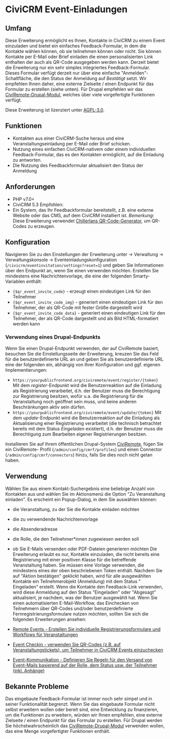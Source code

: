 # CiviCRM Event-Einladungen

## Umfang

Diese Erweiterung ermöglicht es Ihnen, Kontakte in CiviCRM zu einem Event
einzuladen und bietet ein einfaches Feedback-Formular, in dem die Kontakte
wählen können, ob sie teilnehmen können oder nicht. Sie können Kontakte per
E-Mail oder Brief einladen die einen personalisierten Link enthalten der auch
als QR-Code ausgegeben werden kann. Derzeit bietet die Erweiterung nur ein sehr
simples integriertes Feedback-Formular. Dieses Formular verfügt derzeit nur über
eine einfache "Anmelden"-Schaltfläche, die den Status der Anmeldung auf
*Bestätigt* setzt. Wir empfehlen Ihnen daher, eine externe Zielseite / einen
Endpunkt für das Formular zu erstellen (siehe unten). Für Drupal empfehlen wir
das [CiviRemote-Drupal-Modul](https://github.com/systopia/civiremote), welches
über viele vorgefertigte Funktionen verfügt.

Diese Erweiterung ist lizenziert
unter [AGPL-3.0](https://www.gnu.org/licenses/agpl-3.0).

## Funktionen

* Kontakten aus einer CiviCRM-Suche heraus und eine Veranstaltungseinladung per
  E-Mail oder Brief schicken.
* Nutzung eines einfachen CiviCRM-nativem oder einem individuellen
  Feedback-Formular, das es den Kontakten ermöglicht, auf die Einladung zu
  antworten.
* Die Nutzung des Feedbackformular aktualisiert den Status der Anmeldung

## Anforderungen

* PHP v7.0+
* CiviCRM 5.3 Empfohlen:
* Ein System, das Ihr Feedbackformular bereitstellt, z.B. eine externe Website
  oder das CMS, auf dem CiviCRM installiert ist.
  *Bemerkung*: Diese Erweiterung
  verwendet [Chillerlans QR-Code-Generator](https://github.com/chillerlan/php-qrcode),
  um QR-Codes zu erzeugen.

## Konfiguration

Navigieren Sie zu den Einstellungen der Erweiterung unter → Verwaltung →
Verwaltungskonsole → Eventeinladungskonfiguration
(`/civicrm/eventinvitation/settings?reset=1`) und geben Sie Informationen über
den Endpunkt an, wenn Sie einen verwenden möchten. Erstellen Sie mindestens eine
Nachrichtenvorlage, die eine der folgenden Smarty-Variablen enthält:

* `{$qr_event_invite_code}` - erzeugt einen eindeutigen Link für den Teilnehmer
* `{$qr_event_invite_code_img}` - generiert einen eindeutigen Link für den
  Teilnehmer, der als QR-Code mit fester Größe dargestellt wird
* `{$qr_event_invite_code_data}` - generiert einen eindeutigen Link für den
  Teilnehmer, der als QR-Code dargestellt und als Bild HTML-formatiert werden
  kann

### Verwendung eines Drupal-Endpunkts

Wenn Sie einen Drupal-Endpunkt verwenden, der auf CiviRemote basiert, besuchen
Sie die Einstellungsseite der Erweiterung, kreuzen Sie das Feld für die
benutzerdefinierte URL an und geben Sie als benutzerdefinierte URL eine der
folgenden ein, abhängig von Ihrer Konfiguration und ggf. eigenen
Implementierungen:
* `https://yourpublicfrontend.org/civiremote/event/register/{token}`
  Mit dem *register*-Endpunkt wird die Benutzerreaktion auf die Einladung als
  Registrierung verarbeitet, d.h. der Benutzer muss die Berechtigung zur
  Registrierung besitzen, wofür u.a. die Registrierung für die Veranstaltung
  noch geöffnet sein muss, und keine anderen Beschränkungen aktiv sein dürfen.
* `https://yourpublicfrontend.org/civiremote/event/update/{token}`
  Mit dem *update*-Endpunkt wird die Benutzerreaktion auf die Einladung als
  Aktualisierung einer Registrierung verarbeitet (die technisch betrachtet
  bereits mit dem Status *Eingeladen* existiert), d.h. der Benutzer muss die
  Berechtigung zum Bearbeiten eigener Registrierungen besitzen.

Installieren Sie auf Ihrem öffentlichen Drupal-System
[CiviRemote](https://github.com/systopia/civiremote), fügen Sie ein CiviRemote-
Profil (`/admin/config/cmrf/profiles`) und einen Connector
(`/admin/config/cmrf/connectors`) hinzu, falls Sie dies noch nicht getan haben.

## Verwendung

Wählen Sie aus einem Kontakt-Suchergebnis eine beliebige Anzahl von Kontakten
aus und wählen Sie im Aktionsmenü die Option "Zu Veranstaltung einladen". Es
erscheint ein Popup-Dialog, in dem Sie auswählen können:

* die Veranstaltung, zu der Sie die Kontakte einladen möchten
* die zu verwendende Nachrichtenvorlage
* die Absenderadresse
* die Rolle, die den Teilnehmer*innen zugewiesen werden soll
* ob Sie E-Mails versenden oder PDF-Dateien generieren möchten Die Erweiterung
  erlaubt es nur, Kontakte einzuladen, die nicht bereits eine Registrierung mit
  einer positiven Klasse für die betreffende Veranstaltung haben. Sie müssen
  eine Vorlage verwenden, die mindestens eines der oben beschriebenen Token
  enthält. Nachdem Sie auf "Aktion bestätigen" geklickt haben, wird für alle
  ausgewählten Kontakte ein Teilnehmerobjekt (Anmeldung) mit dem Status "
  Eingeladen" erstellt. Wenn die Kontakte den Feedback-Link verwenden, wird
  diese Anmeldung auf den Status "Eingeladen" oder "Abgesagt" aktualisiert, je
  nachdem, was der Benutzer ausgewählt hat. Wenn Sie einen automatisierten
  E-Mail-Workflow, das Einchecken von Teilnehmern über QR-Codes und/oder
  benutzerdefinierte Fernregistrierungsformulare nutzen möchten, sollten Sie
  sich die folgenden Erweiterungen ansehen:

* [Remote Events - Erstellen Sie individuelle Registrierungsformulare und Workflows für Veranstaltungen](https://github.com/systopia/de.systopia.remoteevent)
* [Event Checkin - verwenden Sie QR-Codes (z.B. auf Veranstaltungstickets), um Teilnehmer in CiviCRM Events einzuchecken](https://github.com/systopia/eventcheckin)
* [Event-Kommunikation - Definieren Sie Regeln für den Versand von Event-Mails basierend auf der Rolle, dem Status usw. der Teilnehmer (inkl. Anhänge)](https://github.com/systopia/eventmessages)

## Bekannte Probleme

Das eingebaute Feedback-Formular ist immer noch sehr simpel und in seiner
Funktionalität begrenzt. Wenn Sie das eingebaute Formular nicht selbst erweitern
wollen oder bereit sind, eine Entwicklung zu finanzieren, um die Funktionen zu
erweitern, würden wir Ihnen empfehlen, eine externe Zielseite / einen Endpunkt
für das Formular zu erstellen. Für Drupal werden Sie höchstwahrscheinlich
das [CiviRemote-Drupal-Modul](https://github.com/systopia/civiremote) verwenden
wollen, das eine Menge vorgefertigter Funktionen enthält.